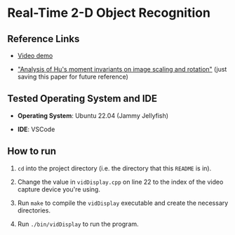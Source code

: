 # Real-Time 2-D Object Recognition

## Reference Links

- <a href="https://drive.google.com/file/d/1-QB64vLhyfyzqlxHiT6A0Em2k4CmoPLx/view?usp=drive_link">Video demo</a>

- <a href="https://www.researchgate.net/publication/224146066_Analysis_of_Hu's_moment_invariants_on_image_scaling_and_rotation">"Analysis
of Hu's moment invariants on image scaling and rotation"</a>
 (just saving this paper for future reference)

## Tested Operating System and IDE

- <b>Operating System</b>: Ubuntu 22.04 (Jammy Jellyfish)

- <b>IDE</b>: VSCode

## How to run

1. `cd` into the project directory (i.e. the directory that this `README`
is in).

2. Change the value in `vidDisplay.cpp` on line 22 to the index of the video
capture device you're using.

3. Run `make` to compile the `vidDisplay` executable and create the necessary
directories.

4. Run `./bin/vidDisplay` to run the program.
